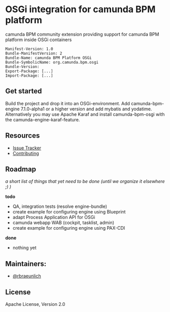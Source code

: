 # OSGi integration for camunda BPM platform

camunda BPM community extension providing support for camunda BPM platform inside OSGi containers

```
Manifest-Version: 1.0
Bundle-ManifestVersion: 2
Bundle-Name: camunda BPM Platform OSGi
Bundle-SymbolicName: org.camunda.bpm.osgi
Bundle-Version: 
Export-Package: [...]
Import-Package: [...]
```

## Get started

Build the project and drop it into an OSGi-environment. Add camunda-bpm-engine 7.1.0-alpha1 or a higher version and add mybatis and yodatime.
Alternatively you may use Apache Karaf and install camunda-bpm-osgi with the camunda-engine-karaf-feature. 

## Resources

* [Issue Tracker](https://github.com/camunda/camunda-bpm-platform-osgi/issues)
* [Contributing](https://github.com/camunda/camunda-bpm-platform-osgi/blob/master/CONTRIBUTING.md)


## Roadmap

_a short list of things that yet need to be done (until we organize it elsewhere ;) )_

**todo**
- QA, integration tests (resolve engine-bundle)
- create example for configuring engine using Blueprint
- adapt Process Application API for OSGi
- camunda webapp WAB (cockpit, tasklist, admin)
- create example for configuring engine using PAX-CDI

**done**
- nothing yet


## Maintainers:

* [@rbraeunlich ](https://github.com/rbraeunlich)

## License

Apache License, Version 2.0
